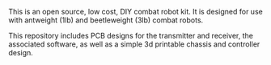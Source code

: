 This is an open source, low cost, DIY combat robot kit. It is designed for use with antweight (1lb) and beetleweight (3lb) combat robots.

This repository includes PCB designs for the transmitter and receiver, the associated software, as well as a simple 3d printable chassis and controller design.

